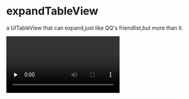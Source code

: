 # expandTableView
a UITableView that can expand,just like QQ's friendlist,but more than it.

<video id="video" controls="" preload="none">
      <source id="mov" src="https://github.com/sheldonloys/expandTableView/blob/master/lisa.mov" type="video/webm">
      <p>Your user agent does not support the HTML5 Video element.</p>
    </video>
    
